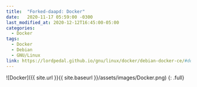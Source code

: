 ```yaml
---
title:  "Forked-daapd: Docker"
date:   2020-11-17 05:59:00 -0300
last_modified_at: 2020-12-12T16:45:00-05:00
categories:
  - Docker
tags:
  - Docker
  - Debian
  - GNU/Linux
link: https://lordpedal.github.io/gnu/linux/docker/debian-docker-ce/#docker-forked-daapd
---
```


![Docker]({{ site.url }}{{ site.baseurl }}/assets/images/Docker.png)
{: .full}
